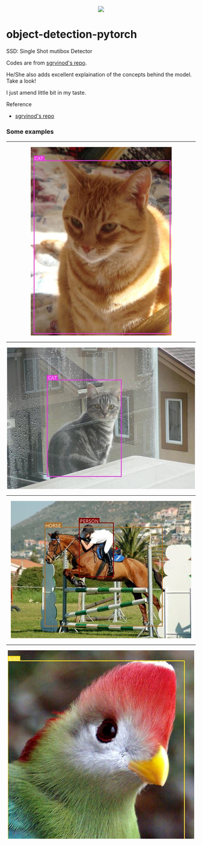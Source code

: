 <p align="center">
<img src="./imgs/butch.gif">
</p>

# object-detection-pytorch
SSD: Single Shot mutibox Detector

Codes are from [sgrvinod's repo](https://github.com/sgrvinod/a-PyTorch-Tutorial-to-Object-Detection).

He/She also adds excellent explaination of the concepts behind the model. Take a look!

I just amend little bit in my taste.

Reference
* [sgrvinod's repo](https://github.com/sgrvinod/a-PyTorch-Tutorial-to-Object-Detection)


### Some examples

---
<p align="center">
<img src="./imgs/cat001.jpg">
</p>

---
<p align="center">
<img src="./imgs/cat002.jpg">
</p>

---
<p align="center">
<img src="./imgs/horse001.jpg">
</p>

---
<p align="center">
<img src="./imgs/bird001.jpg">
</p>